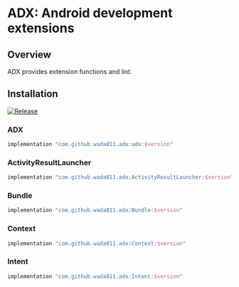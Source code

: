 # ADX: Android development extensions

## Overview

ADX provides extension functions and lint.

## Installation

[![Release](https://jitpack.io/v/wada811/adx.svg)](https://jitpack.io/#wada811/adx)

### ADX

```groovy
implementation "com.github.wada811.adx:adx:$version"
```

### ActivityResultLauncher

```groovy
implementation "com.github.wada811.adx:ActivityResultLauncher:$version"
```

### Bundle

```groovy
implementation "com.github.wada811.adx:Bundle:$version"
```

### Context

```groovy
implementation "com.github.wada811.adx:Context:$version"
```

### Intent

```groovy
implementation "com.github.wada811.adx:Intent:$version"
```
